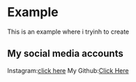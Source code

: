 # Example
This is an example where i tryinh to create 
## My social media accounts
Instagram:[click here](https://www.instagram.com/raghavendra_24_)
My Github:[Click Here](https://github.com/raghavendra-24/)